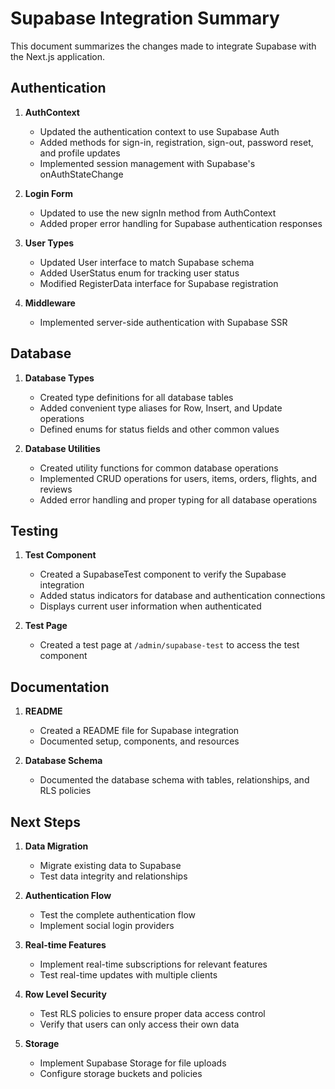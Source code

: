 # Supabase Integration Summary

This document summarizes the changes made to integrate Supabase with the Next.js application.

## Authentication

1. **AuthContext**
   - Updated the authentication context to use Supabase Auth
   - Added methods for sign-in, registration, sign-out, password reset, and profile updates
   - Implemented session management with Supabase's onAuthStateChange

2. **Login Form**
   - Updated to use the new signIn method from AuthContext
   - Added proper error handling for Supabase authentication responses

3. **User Types**
   - Updated User interface to match Supabase schema
   - Added UserStatus enum for tracking user status
   - Modified RegisterData interface for Supabase registration

4. **Middleware**
   - Implemented server-side authentication with Supabase SSR

## Database

1. **Database Types**
   - Created type definitions for all database tables
   - Added convenient type aliases for Row, Insert, and Update operations
   - Defined enums for status fields and other common values

2. **Database Utilities**
   - Created utility functions for common database operations
   - Implemented CRUD operations for users, items, orders, flights, and reviews
   - Added error handling and proper typing for all database operations

## Testing

1. **Test Component**
   - Created a SupabaseTest component to verify the Supabase integration
   - Added status indicators for database and authentication connections
   - Displays current user information when authenticated

2. **Test Page**
   - Created a test page at `/admin/supabase-test` to access the test component

## Documentation

1. **README**
   - Created a README file for Supabase integration
   - Documented setup, components, and resources

2. **Database Schema**
   - Documented the database schema with tables, relationships, and RLS policies

## Next Steps

1. **Data Migration**
   - Migrate existing data to Supabase
   - Test data integrity and relationships

2. **Authentication Flow**
   - Test the complete authentication flow
   - Implement social login providers

3. **Real-time Features**
   - Implement real-time subscriptions for relevant features
   - Test real-time updates with multiple clients

4. **Row Level Security**
   - Test RLS policies to ensure proper data access control
   - Verify that users can only access their own data

5. **Storage**
   - Implement Supabase Storage for file uploads
   - Configure storage buckets and policies

